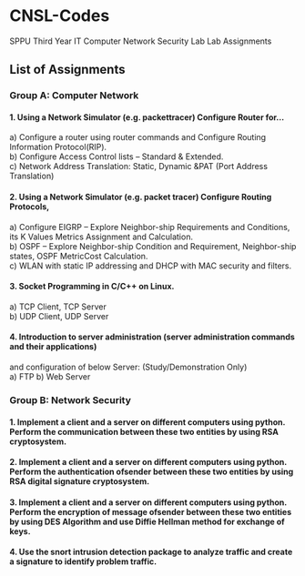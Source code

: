 # CNSL-Codes
SPPU Third Year IT Computer Network Security Lab Lab Assignments

## List of Assignments
### Group A: Computer Network <br>
#### 1. Using a Network Simulator (e.g. packettracer) Configure Router for… <br>
a) Configure a router using router commands and Configure Routing Information Protocol(RIP). <br>
b) Configure Access Control lists – Standard & Extended. <br>
c) Network Address Translation: Static, Dynamic &PAT (Port Address Translation)<br>
#### 2. Using a Network Simulator (e.g. packet tracer) Configure Routing Protocols,<br>
a) Configure EIGRP – Explore Neighbor-ship Requirements and Conditions, its K Values
Metrics Assignment and Calculation.<br>
b) OSPF – Explore Neighbor-ship Condition and Requirement, Neighbor-ship states, OSPF
MetricCost Calculation.<br>
c) WLAN with static IP addressing and DHCP with MAC security and filters.<br>
#### 3. Socket Programming in C/C++ on Linux.<br>
a) TCP Client, TCP Server<br>
b) UDP Client, UDP Server<br>
#### 4. Introduction to server administration (server administration commands and their applications)
and configuration of below Server: (Study/Demonstration Only)<br>
a) FTP b) Web Server<br>

### Group B: Network Security<br>
#### 1. Implement a client and a server on different computers using python. Perform the communication between these two entities by using RSA cryptosystem.<br>
#### 2. Implement a client and a server on different computers using python. Perform the authentication ofsender between these two entities by using RSA digital signature cryptosystem.<br>
#### 3. Implement a client and a server on different computers using python. Perform the encryption of message ofsender between these two entities by using DES Algorithm and use Diffie Hellman method for exchange of keys.<br>
#### 4. Use the snort intrusion detection package to analyze traffic and create a signature to identify problem traffic.<br>

